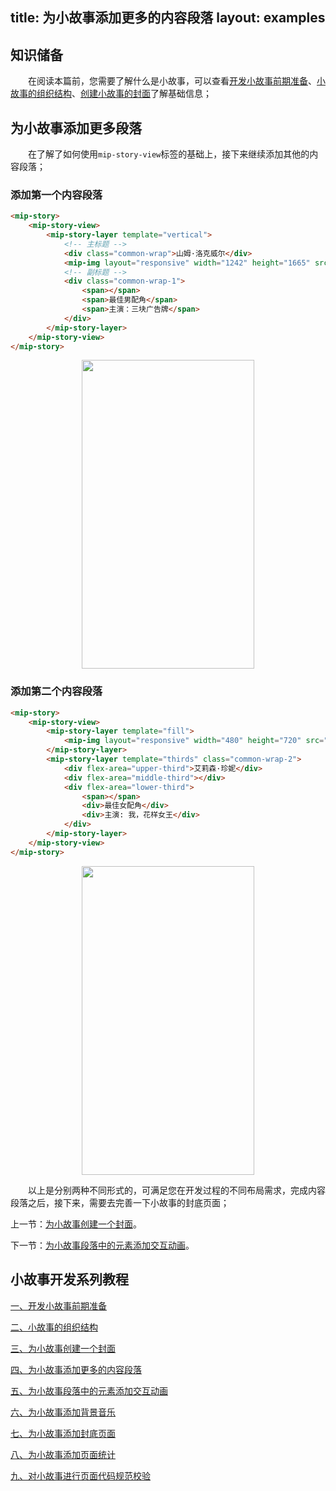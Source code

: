 title: 为小故事添加更多的内容段落
layout: examples
---

## 知识储备

​​​&emsp;&emsp;在阅读本篇前，您需要了解什么是小故事，可以查看[开发小故事前期准备](/doc/story/add-story-before.html)、[小故事的组织结构](/doc/story/story-organization-structure.html)、[创建小故事的封面](/doc/story/add-story-cover.html)了解基础信息；

## 为小故事添加更多段落

​​&emsp;&emsp;在了解了如何使用`mip-story-view`标签的基础上，接下来继续添加其他的内容段落；

### 添加第一个内容段落

```html
<mip-story>
	<mip-story-view>
		<mip-story-layer template="vertical">
			<!-- 主标题 -->
			<div class="common-wrap">山姆·洛克威尔</div>
			<mip-img layout="responsive" width="1242" height="1665" src="./static/p5.png"></mip-img>
			<!-- 副标题 -->
			<div class="common-wrap-1">
				<span></span>
				<span>最佳男配角</span>
				<span>主演：三块广告牌</span>
			</div>
		</mip-story-layer>
	</mip-story-view>
</mip-story>
```

<div align=center>
    <img src="http://mipstatic.baidu.com/static/mip-static/mip-story/demo/static/vertical-0.png" width="276" height="494" />
</div>

### 添加第二个内容段落

```html
<mip-story>
    <mip-story-view>
        <mip-story-layer template="fill">
            <mip-img layout="responsive" width="480" height="720" src="https://www.mipengine.org/static/img/mip-story/p6.png"></mip-img>
        </mip-story-layer>
        <mip-story-layer template="thirds" class="common-wrap-2">
            <div flex-area="upper-third">艾莉森·珍妮</div>
            <div flex-area="middle-third"></div>
            <div flex-area="lower-third">
                <span></span>
                <div>最佳女配角</div>
                <div>主演: 我，花样女王</div>
            </div>
        </mip-story-layer>
    </mip-story-view>
</mip-story>
```

<div align=center>
    <img src="http://mipstatic.baidu.com/static/mip-static/mip-story/demo/static/fill-0.png" width="276" height="494" />
</div>

​​&emsp;&emsp;以上是分别两种不同形式的，可满足您在开发过程的不同布局需求，完成内容段落之后，接下来，需要去完善一下小故事的封底页面；

上一节：[为小故事创建一个封面](/doc/story/add-story-cover.html)。

下一节：[为小故事段落中的元素添加交互动画](/doc/story/add-story-animation.html)。


## 小故事开发系列教程

[一、开发小故事前期准备](/doc/story/add-story-before.html)

[二、小故事的组织结构](/doc/story/story-organization-structure.html)

[三、为小故事创建一个封面](/doc/story/add-story-cover.html)

[四、为小故事添加更多的内容段落](/doc/story/add-story-section.html)

[五、为小故事段落中的元素添加交互动画](/doc/story/add-story-animation.html)

[六、为小故事添加背景音乐](/doc/story/add-story-music.html)

[七、为小故事添加封底页面](/doc/story/add-story-end.html)

[八、为小故事添加页面统计](/doc/story/add-story-pix.html)

[九、对小故事进行页面代码规范校验](/doc/story/add-story-validate.html)

